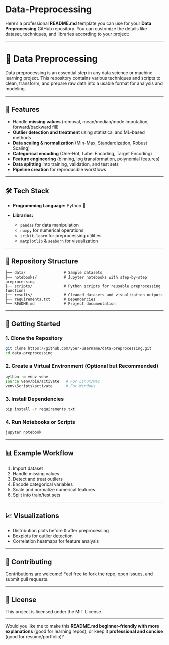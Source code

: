 # Data-Preprocessing
Here’s a professional **README.md** template you can use for your **Data Preprocessing** GitHub repository. You can customize the details like dataset, techniques, and libraries according to your project:

---

# 🧹 Data Preprocessing

Data preprocessing is an essential step in any data science or machine learning project. This repository contains various techniques and scripts to clean, transform, and prepare raw data into a usable format for analysis and modeling.

---

## 📌 Features

* Handle **missing values** (removal, mean/median/mode imputation, forward/backward fill)
* **Outlier detection and treatment** using statistical and ML-based methods
* **Data scaling & normalization** (Min-Max, Standardization, Robust Scaling)
* **Categorical encoding** (One-Hot, Label Encoding, Target Encoding)
* **Feature engineering** (binning, log transformation, polynomial features)
* **Data splitting** into training, validation, and test sets
* **Pipeline creation** for reproducible workflows

---

## 🛠️ Tech Stack

* **Programming Language:** Python 🐍
* **Libraries:**

  * `pandas` for data manipulation
  * `numpy` for numerical operations
  * `scikit-learn` for preprocessing utilities
  * `matplotlib` & `seaborn` for visualization

---

## 📂 Repository Structure

```
├── data/                 # Sample datasets
├── notebooks/            # Jupyter notebooks with step-by-step preprocessing
├── scripts/              # Python scripts for reusable preprocessing functions
├── results/              # Cleaned datasets and visualization outputs
├── requirements.txt      # Dependencies
└── README.md             # Project documentation
```

---

## 🚀 Getting Started

### 1. Clone the Repository

```bash
git clone https://github.com/your-username/data-preprocessing.git
cd data-preprocessing
```

### 2. Create a Virtual Environment (Optional but Recommended)

```bash
python -m venv venv
source venv/bin/activate   # For Linux/Mac
venv\Scripts\activate      # For Windows
```

### 3. Install Dependencies

```bash
pip install -r requirements.txt
```

### 4. Run Notebooks or Scripts

```bash
jupyter notebook
```

---

## 📊 Example Workflow

1. Import dataset
2. Handle missing values
3. Detect and treat outliers
4. Encode categorical variables
5. Scale and normalize numerical features
6. Split into train/test sets

---

## 📈 Visualizations

* Distribution plots before & after preprocessing
* Boxplots for outlier detection
* Correlation heatmaps for feature analysis

---

## 🤝 Contributing

Contributions are welcome! Feel free to fork the repo, open issues, and submit pull requests.

---

## 📜 License

This project is licensed under the MIT License.

---

Would you like me to make this **README.md beginner-friendly with more explanations** (good for learning repos), or keep it **professional and concise** (good for resume/portfolio)?
